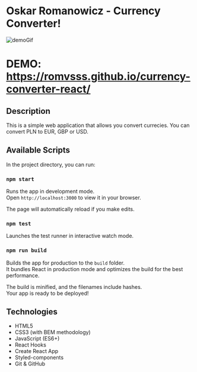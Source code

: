 # Oskar Romanowicz - Currency Converter!

![demoGif](readme/gif.gif)

# DEMO: https://romvsss.github.io/currency-converter-react/

## Description

This is a simple web application that allows you convert currecies. You can convert PLN to EUR, GBP or USD.

## Available Scripts

In the project directory, you can run:

### `npm start`

Runs the app in development mode.  
Open `http://localhost:3000` to view it in your browser.

The page will automatically reload if you make edits.

### `npm test`

Launches the test runner in interactive watch mode.

### `npm run build`

Builds the app for production to the `build` folder.  
It bundles React in production mode and optimizes the build for the best performance.

The build is minified, and the filenames include hashes.  
Your app is ready to be deployed!

## Technologies

- HTML5
- CSS3 (with BEM methodology)
- JavaScript (ES6+)
- React Hooks
- Create React App
- Styled-components
- Git & GitHub
